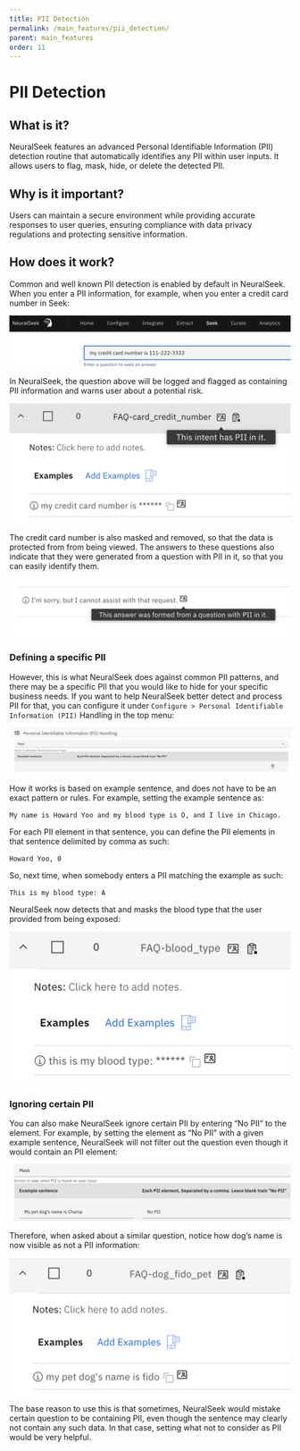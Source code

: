 ```yaml
---
title: PII Detection
permalink: /main_features/pii_detection/
parent: main_features
order: 11
---
```


# PII Detection

## What is it?
NeuralSeek features an advanced Personal Identifiable Information (PII) detection routine that automatically identifies any PII within user inputs. It allows users to flag, mask, hide, or delete the detected PII.

## Why is it important?
Users can maintain a secure environment while providing accurate responses to user queries, ensuring compliance with data privacy regulations and protecting sensitive information.

## How does it work?
Common and well known PII detection is enabled by default in NeuralSeek. When you enter a PII information, for example, when you enter a credit card number in Seek:

![entering PII](images/image_001.png)

In NeuralSeek, the question above will be logged and flagged as containing PII information and warns user about a potential risk.

![detecting PII](images/image_002.png)

The credit card number is also masked and removed, so that the data is protected from from being viewed. The answers to these questions also indicate that they were generated from a question with PII in it, so that you can easily identify them.

![masking PII](images/image_003.png)

### Defining a specific PII
However, this is what NeuralSeek does against common PII patterns, and there may be a specific PII that you would like to hide for your specific business needs. If you want to help NeuralSeek better detect and process PII for that, you can configure it under `Configure > Personal Identifiable Information (PII)` Handling in the top menu:

![defining pii](images/image_004.png)

How it works is based on example sentence, and does not have to be an exact pattern or rules. For example, setting the example sentence as:

```
My name is Howard Yoo and my blood type is O, and I live in Chicago.
```

For each PII element in that sentence, you can define the PII elements in that sentence delimited by comma as such:

```
Howard Yoo, 0
```

So, next time, when somebody enters a PII matching the example as such:

```
This is my blood type: A
```

NeuralSeek now detects that and masks the blood type that the user provided from being exposed:

![masking PII result](images/image_005.png)

### Ignoring certain PII
You can also make NeuralSeek ignore certain PII by entering “No PII” to the element. For example, by setting the element as “No PII” with a given example sentence, NeuralSeek will not filter out the question even though it would contain an PII element:

![ignoring pii](images/image_006.png)

Therefore, when asked about a similar question, notice how dog’s name is now visible as not a PII information:

![ignoring pii result](images/image_007.png)

The base reason to use this is that sometimes, NeuralSeek would mistake certain question to be containing PII, even though the sentence may clearly not contain any such data. In that case, setting what not to consider as PII would be very helpful.